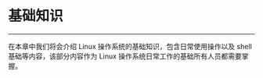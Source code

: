 # 基础知识

---

在本章中我们将会介绍 Linux 操作系统的基础知识，包含日常使用操作以及 shell 基础等内容，该部分内容作为 Linux 操作系统日常工作的基础所有人员都需要掌握。

